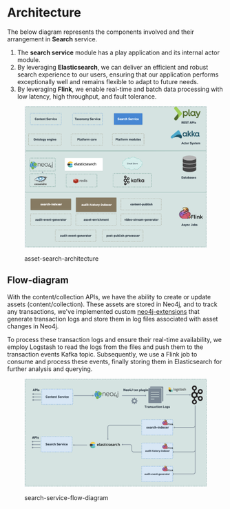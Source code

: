 # Architecture

The below diagram represents the components involved and their arrangement in **Search** service.

1. The **search service** module has a play application and its internal actor module.&#x20;
2. By leveraging **Elasticsearch**, we can deliver an efficient and robust search experience to our users, ensuring that our application performs exceptionally well and remains flexible to adapt to future needs.
3. By leveraging **Flink**, we enable real-time and batch data processing with low latency, high throughput, and fault tolerance.

<figure><img src="../../../.gitbook/assets/asset-search-architecture (7).png" alt=""><figcaption><p>asset-search-architecture</p></figcaption></figure>

## Flow-diagram

With the content/collection APIs, we have the ability to create or update assets (content/collection). These assets are stored in Neo4j, and to track any transactions, we've implemented custom [neo4j-extensions](https://github.com/Sunbird-Knowlg/knowledge-platform-db-extensions) that generate transaction logs and store them in log files associated with asset changes in Neo4j.

To process these transaction logs and ensure their real-time availability, we employ Logstash to read the logs from the files and push them to the transaction events Kafka topic. Subsequently, we use a Flink job to consume and process these events, finally storing them in Elasticsearch for further analysis and querying.&#x20;

<figure><img src="../../../.gitbook/assets/search-service-flow-diagram (1).png" alt=""><figcaption><p>search-service-flow-diagram</p></figcaption></figure>
